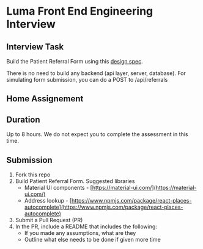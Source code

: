 # Luma Front End Engineering Interview

## Interview Task

Build the Patient Referral Form using this [design spec](https://www.figma.com/file/XIHFNbIXykq8KosWEIryhoRJ/Patient-Referral-Form-interview?node-id=0%3A1).

There is no need to build any backend (api layer, server, database). For simulating form submission, you can do a POST to /api/referrals

## Home Assignement

## Duration

Up to 8 hours. We do not expect you to complete the assessment in this time.

## Submission
1.  Fork this repo
2.  Build Patient Referral Form. Suggested libraries
    -  Material UI components - [https://material-ui.com/](https://material-ui.com/)
    -  Address lookup - [https://www.npmjs.com/package/react-places-autocomplete](https://www.npmjs.com/package/react-places-autocomplete)
4.  Submit a Pull Request (PR)
5.  In the PR, include a README that includes the following:
    -  If you made any assumptions, what are they
    - Outline what else needs to be done if given more time

